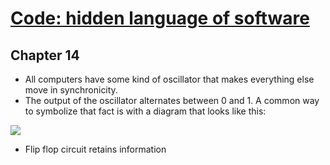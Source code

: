 # [Code: hidden language of software](http://goodreads.com/book/show/13020367)

## Chapter 14

- All computers have some kind of oscillator that makes everything else move in synchronicity.
- The output of the oscillator alternates between 0 and 1. A common way to symbolize that fact is with a diagram that looks like this:

![](https://i.imgur.com/HDThsBB.png)

- Flip flop circuit retains information
